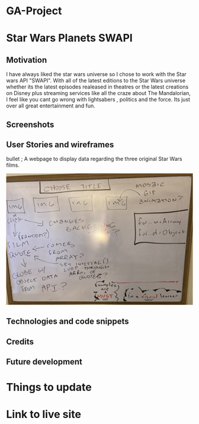 # GA-Project

# Star Wars Planets SWAPI

## Motivation

I have always liked the star wars universe so I chose to work with the Star wars API
"SWAPI". With all of the latest editions to the Star Wars universe whether its the latest episodes realeased in theatres or the latest creations on Disney plus streaming services like all the craze about The Mandalorian, I feel like you cant go wrong with lightsabers , politics and the force. Its just over all great entertainment and fun.

## Screenshots


## User Stories and wireframes

bullet ; A webpage to display data regarding the three original Star Wars films.


![descriptive text](/images/wireframemockup.jpeg)


## Technologies and code snippets


## Credits


## Future development


# Things to update

# Link to live site

